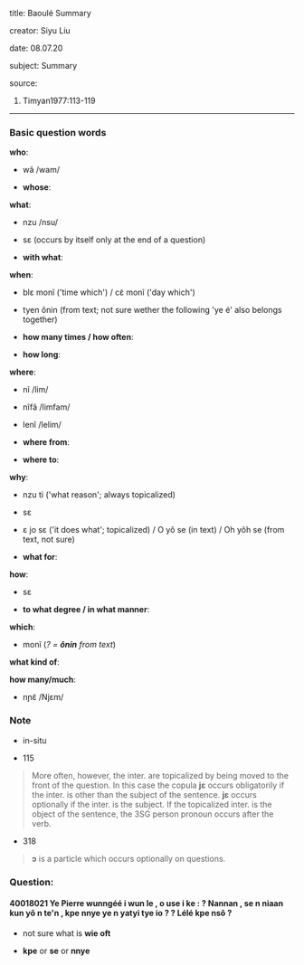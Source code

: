 
title: Baoulé Summary

creator: Siyu Liu

date: 08.07.20

subject: Summary

source: 

1. Timyan1977:113-119

----

### Basic question words

**who**: 

 - wã /wam/
 
 - **whose**: 
 
**what**: 

 - nzu /nsu/
 
 - sɛ (occurs by itself only at the end of a question)
 
 - **with what**: 
 
**when**: 

 - blɛ monĩ ('time which') / cɛ̃ monĩ ('day which')
 
 - tyen ônin (from text; not sure wether the following 'ye é' also belongs together)
 
 - **how many times / how often**:	
 
 - **how long**: 	
 
**where**: 

 - nĩ /lim/
 
 - nĩfã /limfam/
 
 - lenĩ /lelim/
  
 - **where from**: 
 
 - **where to**: 
 
**why**: 

 - nzu ti ('what reason'; always topicalized)
 
 - sɛ
 
 - ɛ jo sɛ ('it does what'; topicalized) / O yô se (in text) / Oh yôh se (from text, not sure)
 
 - **what for**:

**how**: 

 - sɛ
 
 - **to what degree / in what manner**: 
  
**which**: 

 - monĩ (*? = **ônin** from text*)
  
**what kind of**: 

**how many/much**: 
 
 - nɲɛ̃ /Njɛm/


### Note

- in-situ

- 115

> More often, however, the inter. are topicalized by being moved to the front of the question. In this case the copula **jɛ** occurs obligatorily if the inter. is other than the subject of the sentence. **jɛ** occurs optionally if the inter. is the subject. If the topicalized inter. is the object of the sentence, the 3SG person pronoun occurs after the verb.

- 318

> **ɔ** is a particle which occurs optionally on questions.

### Question:

#### 40018021			Ye Pierre wunngéé i wun le , o use i ke : ? Nannan , se n niaan kun yô n te'n , kpe nnye ye n yatyi tye io ? ? Lélé kpe nsô ?

  - not sure what is **wie oft**
  
  - **kpe** or **se** or **nnye**

